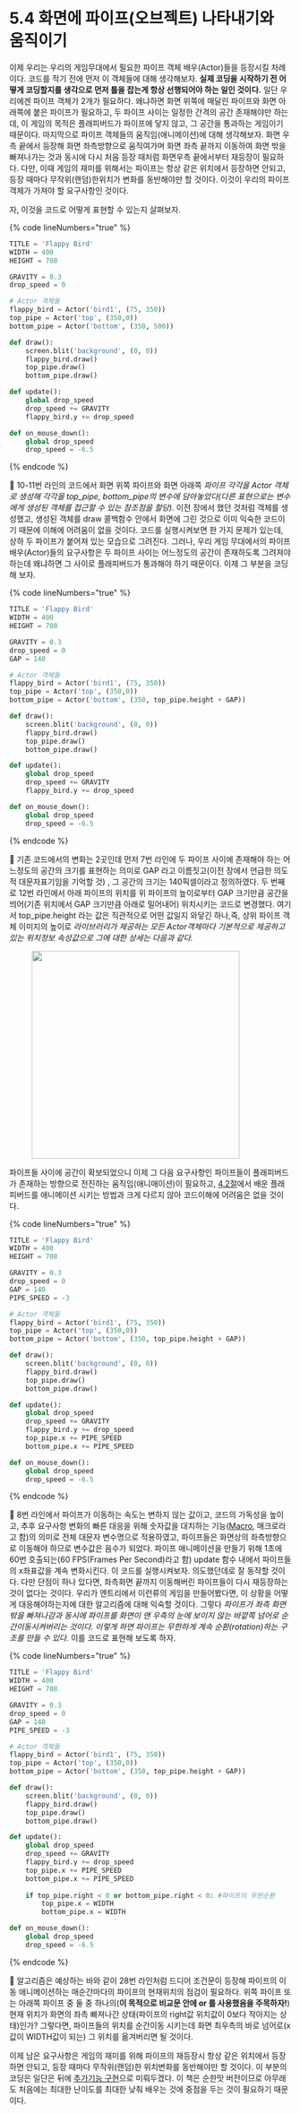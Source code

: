 # 5.4 화면에 파이프(오브젝트) 나타내기와 움직이기

이제 우리는 우리의 게임무대에서 필요한 파이프 객체 배우(Actor)들을 등장시킬 차례이다. 코드를 적기 전에 먼저 이 객체들에 대해 생각해보자. **실제 코딩을 시작하기 전 어떻게 코딩할지를 생각으로 먼저 틀을 잡는게 항상 선행되어야 하는 일인 것이다.** 일단 우리에겐 파이프 객체가 2개가 필요하다. 왜냐하면 화면 위쪽에 매달린 파이프와 화면 아래쪽에 붙은 파이프가 필요하고, 두 파이프 사이는 일정한 간격의 공간 존재해야만 하는데, 이 게임의 목적은 플래피버드가 파이프에 닿지 않고, 그 공간을 통과하는 게임이기 때문이다. 마지막으로 파이프 객체들의 움직임(애니메이션)에 대해 생각해보자. 화면 우측 끝에서 등장해 화면 좌측방향으로 움직여가며 화면 좌측 끝까지 이동하여 화면 밖을 빠져나가는 것과 동시에 다시 처음 등장 때처럼 화면우측 끝에서부터 재등장이 필요하다. 다만, 이때 게임의 재미를 위해서는 파이프는 항상 같은 위치에서 등장하면 안되고, 등장 때마다 무작위(랜덤)한위치가 변화를 동반해야만 할 것이다. 이것이 우리의 파이프 객체가 가져야 할 요구사항인 것이다.&#x20;

자, 이것을 코드로 어떻게 표현할 수 있는지 살펴보자.

{% code lineNumbers="true" %}
```python
TITLE = 'Flappy Bird'
WIDTH = 400
HEIGHT = 708

GRAVITY = 0.3
drop_speed = 0

# Actor 객체들
flappy_bird = Actor('bird1', (75, 350))
top_pipe = Actor('top', (350,0))
bottom_pipe = Actor('bottom', (350, 500))

def draw():
    screen.blit('background', (0, 0))
    flappy_bird.draw()
    top_pipe.draw()
    bottom_pipe.draw()

def update():
    global drop_speed
    drop_speed += GRAVITY
    flappy_bird.y += drop_speed

def on_mouse_down():
    global drop_speed
    drop_speed = -6.5
```
{% endcode %}

:1234: 10-11번 라인의 코드에서 화면 위쪽 파이프와 화면 아래쪽 _파이프 각각을 Actor 객체로 생성해 각각을 top\_pipe, bottom\_pipe의 변수에 담아놓았다(다른 표현으로는 변수에게 생성된 객체를 접근할 수 있는 참조점을 할당)_. 이전 장에서 했던 것처럼 객체를 생성했고, 생성된 객체를 draw 콜백함수 안에서 화면에 그린 것으로 이미 익숙한 코드이기 때문에 이해에 어려움이 없을 것이다. 코드를 실행시켜보면 한 가지 문제가 있는데, 상하 두 파이프가 붙어져 있는 모습으로 그려진다. 그러나, 우리 게임 무대에서의 파이프 배우(Actor)들의 요구사항은 두 파이프 사이는 어느정도의 공간이 존재하도록 그려져야 하는데 왜냐하면 그 사이로 플래피버드가 통과해야 하기 때문이다. 이제 그 부분을 코딩해 보자.

{% code lineNumbers="true" %}
```python
TITLE = 'Flappy Bird'
WIDTH = 400
HEIGHT = 708

GRAVITY = 0.3
drop_speed = 0
GAP = 140

# Actor 객체들
flappy_bird = Actor('bird1', (75, 350))
top_pipe = Actor('top', (350,0))
bottom_pipe = Actor('bottom', (350, top_pipe.height + GAP))

def draw():
    screen.blit('background', (0, 0))
    flappy_bird.draw()
    top_pipe.draw()
    bottom_pipe.draw()

def update():
    global drop_speed
    drop_speed += GRAVITY
    flappy_bird.y += drop_speed

def on_mouse_down():
    global drop_speed
    drop_speed = -6.5
```
{% endcode %}

:1234: 기존 코드에서의 변화는 2곳인데 먼저 7번 라인에 두 파이프 사이에 존재해야 하는 어느정도의 공간의 크기를 표현하는 의미로 GAP 라고 이름짓고(이전 장에서 언급한 의도적 대문자표기임을 기억할 것) , 그 공간의 크기는 140픽셀이라고 정의하였다. 두 번째로 12번 라인에서 아래 파이프의 위치를 위 파이프의 높이로부터 GAP 크기만큼 공간을 띄어(기존 위치에서 GAP 크기만큼 아래로 밀어내어) 위치시키는 코드로 변경했다. 여기서 top\_pipe.height 라는 값은 직관적으로 어떤 값일지 와닿긴 하나,즉, 상위 파이프 객체 이미지의 높이로 _라이브러리가 제공하는 모든 Actor객체마다 기본적으로 제공하고 있는 위치정보 속성값으로 그에 대한 상세는 다음과 같다._&#x20;

<figure><img src="../.gitbook/assets/image (21).png" alt="" width="371"><figcaption></figcaption></figure>

파이프들 사이에 공간이 확보되었으니 이제 그 다음 요구사항인 파이프들이 플래피버드가 존재하는 방향으로 전진하는 움직임(애니매이션)이 필요하고, [4.2절](5.2_flying.md)에서 배운 플래피버드를 애니메이션 시키는 방법과 크게 다르지 않아 코드이해에 어려움은 없을 것이다.

{% code lineNumbers="true" %}
```python
TITLE = 'Flappy Bird'
WIDTH = 400
HEIGHT = 708

GRAVITY = 0.3
drop_speed = 0
GAP = 140
PIPE_SPEED = -3

# Actor 객체들
flappy_bird = Actor('bird1', (75, 350))
top_pipe = Actor('top', (350,0))
bottom_pipe = Actor('bottom', (350, top_pipe.height + GAP))

def draw():
    screen.blit('background', (0, 0))
    flappy_bird.draw()
    top_pipe.draw()
    bottom_pipe.draw()

def update():
    global drop_speed
    drop_speed += GRAVITY
    flappy_bird.y += drop_speed
    top_pipe.x += PIPE_SPEED
    bottom_pipe.x += PIPE_SPEED

def on_mouse_down():
    global drop_speed
    drop_speed = -6.5
```
{% endcode %}

:1234: 8번 라인에서 파이프가 이동하는 속도는 변하지 않는 값이고, 코드의 가독성을 높이고, 추후 요구사항 변화의 빠른 대응을 위해 숫자값을 대치하는 기능([Macro](https://ko.wikipedia.org/wiki/%EB%A7%A4%ED%81%AC%EB%A1%9C_\(%EC%BB%B4%ED%93%A8%ED%84%B0_%EA%B3%BC%ED%95%99\)), 매크로라고 함)의 의미로 전체 대문자 변수명으로 적용하였고, 파이프들은 화면상의 좌측방향으로 이동해야 하므로 변수값은 음수가 되었다. 파이프 애니메이션을 만들기 위해 1초에 60번 호출되는(60 FPS(Frames Per Second)라고 함) update 함수 내에서 파이프들의 x좌표값을 계속 변화시킨다. 이 코드를 실행시켜보자. 의도했던데로 잘 동작할 것이다. 다만 단점이 하나 있다면, 좌측화면 끝까지 이동해버린 파이프들이 다시 재등장하는 것이 없다는 것이다. 우리가 엔트리에서 이런류의 게임을 만들어봤다면, 이 상황을 어떻게 대응해야하는지에 대한 알고리즘에 대해 익숙할 것이다. 그렇다 _파이프가 좌측 화면밖을 빠져나감과 동시에 파이프를 화면이 맨 우측의 눈에 보이지 않는 바깥쪽 넘어로 순간이동시켜버리는 것이다. 이렇게 하면 파이프는 무한하게 계속 순환(rotation)하는 구조를 만들 수 있다._ 이를 코드로 표현해 보도록 하자.

{% code lineNumbers="true" %}
```python
TITLE = 'Flappy Bird'
WIDTH = 400
HEIGHT = 708

GRAVITY = 0.3
drop_speed = 0
GAP = 140
PIPE_SPEED = -3

# Actor 객체들
flappy_bird = Actor('bird1', (75, 350))
top_pipe = Actor('top', (350,0))
bottom_pipe = Actor('bottom', (350, top_pipe.height + GAP))

def draw():
    screen.blit('background', (0, 0))
    flappy_bird.draw()
    top_pipe.draw()
    bottom_pipe.draw()

def update():
    global drop_speed
    drop_speed += GRAVITY
    flappy_bird.y += drop_speed
    top_pipe.x += PIPE_SPEED
    bottom_pipe.x += PIPE_SPEED
    
    if top_pipe.right < 0 or bottom_pipe.right < 0: #파이프의 무한순환
        top_pipe.x = WIDTH
        bottom_pipe.x = WIDTH

def on_mouse_down():
    global drop_speed
    drop_speed = -6.5
```
{% endcode %}

:1234: 알고리즘은 예상하는 바와 같이 28번 라인처럼 드디어 조건문이 등장해 파이프의 이동 애니메이션하는 매순간마다의 파이프의 현재위치의 점검이 필요하다. 위쪽 파이프 또는 아래쪽 파이프 중 둘 중 하나의(**이 목적으로 비교문 안에 or 를 사용했음을 주목하자!**) 현재 위치가 화면의 좌측 빠져나간 상태(파이프의 right값 위치값이 0보다 작아지는 상태)인가? 그렇다면, 파이프들의 위치를 순간이동 시키는데 화면 최우측의 바로 넘어로(x값이 WIDTH값이 되는) 그 위치를 옮겨버리면 될 것이다.

이제 남은 요구사항은 게임의 재미를 위해 파이프의 재등장시 항상 같은 위치에서 등장하면 안되고, 등장 때마다 무작위(랜덤)한 위치변화를 동반해야만 할 것이다. 이 부분의 코딩은 일단은 뒤에 [추가기능 구현](5.7_pipe_random.md)으로 미뤄두겠다. 이 책은 순한맛 버전이므로 아무래도 처음에는 최대한 난이도를 최대한 낮춰 배우는 것에 중점을 두는 것이 필요하기 때문이다.
